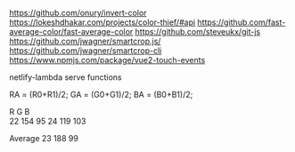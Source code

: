 https://github.com/onury/invert-color
https://lokeshdhakar.com/projects/color-thief/#api
https://github.com/fast-average-color/fast-average-color
https://github.com/steveukx/git-js
https://github.com/jwagner/smartcrop.js/
https://github.com/jwagner/smartcrop-cli
https://www.npmjs.com/package/vue2-touch-events

netlify-lambda serve functions


RA = (R0+R1)/2;
GA = (G0+G1)/2;
BA = (B0+B1)/2;

R  G   B  
22 154 95
24 119 103

Average
23 188 99